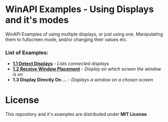 # WinAPI Examples - Using Displays and it's modes
WinAPI Examples of using multiple displays, or just using one. Manipulating them to fullscreen mode, and/or changing their values etc.

### List of Examples:
- [**1.1 Detect Displays**](https://github.com/ApplehatDot/WinAPI-Displays/tree/main/1.1%20Detect%20Displays) - _Lists connected displays_
- [**1.2 Receive Window Placement**](https://github.com/ApplehatDot/WinAPI-Displays/tree/main/1.2%20Receive%20Window%20Placement) - _Display on which screen the window is on_
- **1.3 Display Directly On ...** - _Displays a window on a chosen screen_

# License
This repository and it's examples are distributed under **MIT License**
